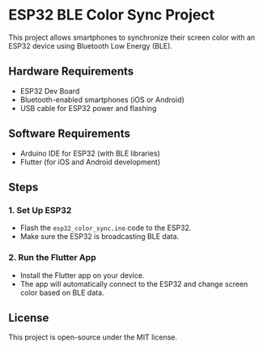 
# ESP32 BLE Color Sync Project

This project allows smartphones to synchronize their screen color with an ESP32 device using Bluetooth Low Energy (BLE).

## Hardware Requirements
- ESP32 Dev Board
- Bluetooth-enabled smartphones (iOS or Android)
- USB cable for ESP32 power and flashing

## Software Requirements
- Arduino IDE for ESP32 (with BLE libraries)
- Flutter (for iOS and Android development)

## Steps

### 1. Set Up ESP32
- Flash the `esp32_color_sync.ino` code to the ESP32.
- Make sure the ESP32 is broadcasting BLE data.

### 2. Run the Flutter App
- Install the Flutter app on your device.
- The app will automatically connect to the ESP32 and change screen color based on BLE data.

## License
This project is open-source under the MIT license.
